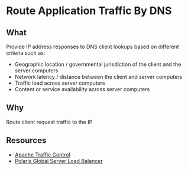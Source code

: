 # Route Application Traffic By DNS

## What

Provide IP address responses to DNS client lookups based on different criteria such as:

* Geographic location / governmental jurisdiction of the client and the server computers
* Network latency / distance between the client and server computers
* Traffic load across server computers
* Content or service availability across server computers

## Why

Route client request traffic to the IP

## Resources

* [Apache Traffic Control](https://trafficcontrol.apache.org/)
* [Polaris Global Server Load Balancer](https://github.com/polaris-gslb/polaris-gslb)